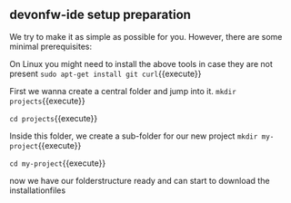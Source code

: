 ## devonfw-ide setup preparation

We try to make it as simple as possible for you. However, there are some minimal prerequisites:

On Linux you might need to install the above tools in case they are not present
`sudo apt-get install git curl`{{execute}}

First we wanna create a central folder and jump into it.
`mkdir projects`{{execute}}

`cd projects`{{execute}}

Inside this folder, we create a sub-folder for our new project
`mkdir my-project`{{execute}}

`cd my-project`{{execute}}

now we have our folderstructure ready and can start to download the installationfiles